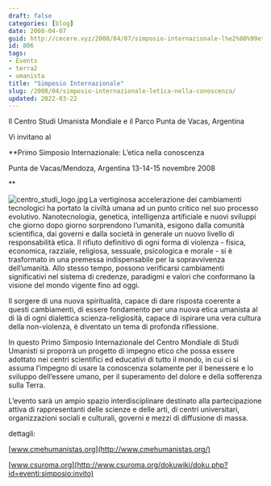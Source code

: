 ```yaml
---
draft: false
categories: [blog]
date: 2008-04-07
guid: http://cecere.xyz/2008/04/07/simposio-internazionale-l%e2%80%99etica-nella-conoscenza/
id: 806
tags:
- Events
- terra2
- umanista
title: "Simposio Internazionale"
slug: /2008/04/simposio-internazionale-letica-nella-conoscenza/
updated: 2022-03-22
---
```


Il Centro Studi Umanista Mondiale e il Parco Punta de Vacas, Argentina
  
Vi invitano al

**Primo Simposio Internazionale: L’etica nella conoscenza
  
Punta de Vacas/Mendoza, Argentina 13-14-15 novembre 2008
  
** 
  
<img src='http://cecere.xyz/wp-content/uploads/sites/3/2008/04/centro_studi_logo.jpg' alt='centro_studi_logo.jpg' align="left" />La vertiginosa accelerazione dei cambiamenti tecnologici ha portato la civiltà umana ad un punto critico nel suo processo evolutivo. Nanotecnologia, genetica, intelligenza artificiale e nuovi sviluppi che giorno dopo giorno sorprendono l’umanità, esigono dalla comunità scientifica, dai governi e dalla società in generale un nuovo livello di responsabilità etica. Il rifiuto definitivo di ogni forma di violenza - fisica, economica, razziale, religiosa, sessuale, psicologica e morale - si è trasformato in una premessa indispensabile per la sopravvivenza dell’umanità. Allo stesso tempo, possono verificarsi cambiamenti significativi nel sistema di credenze, paradigmi e valori che conformano la visione del mondo vigente fino ad oggi.
  
Il sorgere di una nuova spiritualità, capace di dare risposta coerente a questi cambiamenti, di essere fondamento per una nuova etica umanista al di là di ogni dialettica scienza-religiosità, capace di ispirare una vera cultura della non-violenza, è diventato un tema di profonda riflessione.
  
In questo Primo Simposio Internazionale del Centro Mondiale di Studi Umanisti si proporrà un progetto di impegno etico che possa essere adottato nei centri scientifici ed educativi di tutto il mondo, in cui ci si assuma l’impegno di usare la conoscenza solamente per il benessere e lo sviluppo dell’essere umano, per il superamento del dolore e della sofferenza sulla Terra.
  
L’evento sarà un ampio spazio interdisciplinare destinato alla partecipazione attiva di rappresentanti delle scienze e delle arti, di centri universitari, organizzazioni sociali e culturali, governi e mezzi di diffusione di massa.

dettagli:
  
[www.cmehumanistas.org](http://www.cmehumanistas.org/)
  
[www.csuroma.org](http://www.csuroma.org/dokuwiki/doku.php?id=eventi:simposio:invito)